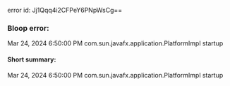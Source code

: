 error id: Jj1Qqq4i2CFPeY6PNpWsCg==
### Bloop error:

Mar 24, 2024 6:50:00 PM com.sun.javafx.application.PlatformImpl startup
#### Short summary: 

Mar 24, 2024 6:50:00 PM com.sun.javafx.application.PlatformImpl startup